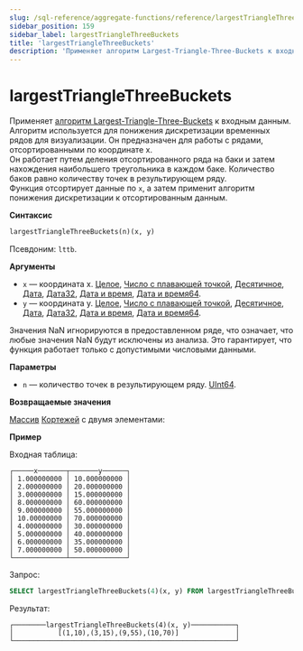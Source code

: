 ```yaml
---
slug: /sql-reference/aggregate-functions/reference/largestTriangleThreeBuckets
sidebar_position: 159
sidebar_label: largestTriangleThreeBuckets
title: 'largestTriangleThreeBuckets'
description: 'Применяет алгоритм Largest-Triangle-Three-Buckets к входным данным.'
---
```



# largestTriangleThreeBuckets

Применяет [алгоритм Largest-Triangle-Three-Buckets](https://skemman.is/bitstream/1946/15343/3/SS_MSthesis.pdf) к входным данным.  
Алгоритм используется для понижения дискретизации временных рядов для визуализации. Он предназначен для работы с рядами, отсортированными по координате x.  
Он работает путем деления отсортированного ряда на баки и затем нахождения наибольшего треугольника в каждом баке. Количество баков равно количеству точек в результирующем ряду.  
Функция отсортирует данные по `x`, а затем применит алгоритм понижения дискретизации к отсортированным данным.

**Синтаксис**

``` sql
largestTriangleThreeBuckets(n)(x, y)
```

Псевдоним: `lttb`.

**Аргументы**

- `x` — координата x. [Целое](../../../sql-reference/data-types/int-uint.md), [Число с плавающей точкой](../../../sql-reference/data-types/float.md), [Десятичное](../../../sql-reference/data-types/decimal.md), [Дата](../../../sql-reference/data-types/date.md), [Дата32](../../../sql-reference/data-types/date32.md), [Дата и время](../../../sql-reference/data-types/datetime.md), [Дата и время64](../../../sql-reference/data-types/datetime64.md).
- `y` — координата y. [Целое](../../../sql-reference/data-types/int-uint.md), [Число с плавающей точкой](../../../sql-reference/data-types/float.md), [Десятичное](../../../sql-reference/data-types/decimal.md), [Дата](../../../sql-reference/data-types/date.md), [Дата32](../../../sql-reference/data-types/date32.md), [Дата и время](../../../sql-reference/data-types/datetime.md), [Дата и время64](../../../sql-reference/data-types/datetime64.md).

Значения NaN игнорируются в предоставленном ряде, что означает, что любые значения NaN будут исключены из анализа. Это гарантирует, что функция работает только с допустимыми числовыми данными.

**Параметры**

- `n` — количество точек в результирующем ряду. [UInt64](../../../sql-reference/data-types/int-uint.md).

**Возвращаемые значения**

[Массив](../../../sql-reference/data-types/array.md) [Кортежей](../../../sql-reference/data-types/tuple.md) с двумя элементами:

**Пример**

Входная таблица:

``` text
┌─────x───────┬───────y──────┐
│ 1.000000000 │ 10.000000000 │
│ 2.000000000 │ 20.000000000 │
│ 3.000000000 │ 15.000000000 │
│ 8.000000000 │ 60.000000000 │
│ 9.000000000 │ 55.000000000 │
│ 10.00000000 │ 70.000000000 │
│ 4.000000000 │ 30.000000000 │
│ 5.000000000 │ 40.000000000 │
│ 6.000000000 │ 35.000000000 │
│ 7.000000000 │ 50.000000000 │
└─────────────┴──────────────┘
```

Запрос:

``` sql
SELECT largestTriangleThreeBuckets(4)(x, y) FROM largestTriangleThreeBuckets_test;
```

Результат:

``` text
┌────────largestTriangleThreeBuckets(4)(x, y)───────────┐
│           [(1,10),(3,15),(9,55),(10,70)]              │
└───────────────────────────────────────────────────────┘
```
